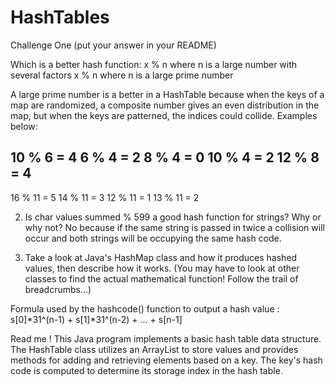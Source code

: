 # HashTables

Challenge One (put your answer in your README)

Which is a better hash function:
x % n where n is a large number with several factors
x % n where n is a large prime number

A large prime number is a better in a HashTable because when the keys of a map are randomized, a composite number gives an even distribution in the map, but when the keys are patterned, the indices could collide. Examples below:

10 % 6 = 4
6 % 4 = 2
8 % 4 = 0
10 % 4 = 2
12 % 8 = 4
----------
16 % 11 = 5
14 % 11 = 3
12 % 11 = 1
13 % 11 = 2

2. Is char values summed % 599 a good hash function for strings? Why or why not?
   No because if the same string is passed in twice a collision will occur and both strings will be occupying the same hash code.

3. Take a look at Java's HashMap class and how it produces hashed values, then describe how it works. (You may have to look at other classes to find the actual mathematical function! Follow the trail of breadcrumbs...)

  Formula used by the hashcode() function to output a hash value : s[0]*31^(n-1) + s[1]*31^(n-2) + ... + s[n-1]


   



Read me !
This Java program implements a basic hash table data structure. The HashTable class utilizes an ArrayList<String> to store values and provides methods for adding and retrieving elements based on a key. The key's hash code is computed to determine its storage index in the hash table.
